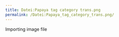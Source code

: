 ```yaml
---
title: Datei:Papaya tag category trans.png
permalink: /Datei:Papaya_tag_category_trans.png/
---
```


Importing image file